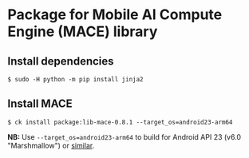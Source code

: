 # Package for Mobile AI Compute Engine (MACE) library

## Install dependencies
```
$ sudo -H python -m pip install jinja2
```

## Install MACE

```
$ ck install package:lib-mace-0.8.1 --target_os=android23-arm64
```

**NB:** Use `--target_os=android23-arm64` to build for Android API 23 (v6.0 "Marshmallow") or [similar](https://source.android.com/setup/start/build-numbers).

